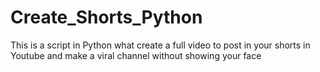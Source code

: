 # Create_Shorts_Python
This is a script in Python what create a full video to post in your shorts in Youtube and make a viral channel without showing your face
